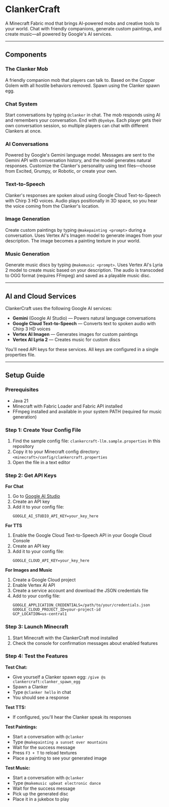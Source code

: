 # ClankerCraft

A Minecraft Fabric mod that brings AI-powered mobs and creative tools to your world. Chat with friendly companions, generate custom paintings, and create music—all powered by Google's AI services.

---

## Components

### The Clanker Mob
A friendly companion mob that players can talk to. Based on the Copper Golem with all hostile behaviors removed. Spawn using the Clanker spawn egg.

### Chat System
Start conversations by typing `@clanker` in chat. The mob responds using AI and remembers your conversation. End with `@byebye`. Each player gets their own conversation session, so multiple players can chat with different Clankers at once.

### AI Conversations
Powered by Google's Gemini language model. Messages are sent to the Gemini API with conversation history, and the model generates natural responses. Customize the Clanker's personality using text files—choose from Excited, Grumpy, or Robotic, or create your own.

### Text-to-Speech
Clanker's responses are spoken aloud using Google Cloud Text-to-Speech with Chirp 3 HD voices. Audio plays positionally in 3D space, so you hear the voice coming from the Clanker's location.

### Image Generation
Create custom paintings by typing `@makepainting <prompt>` during a conversation. Uses Vertex AI's Imagen model to generate images from your description. The image becomes a painting texture in your world.

### Music Generation
Generate music discs by typing `@makemusic <prompt>`. Uses Vertex AI's Lyria 2 model to create music based on your description. The audio is transcoded to OGG format (requires FFmpeg) and saved as a playable music disc.

---

## AI and Cloud Services

ClankerCraft uses the following Google AI services:

- **Gemini** (Google AI Studio) — Powers natural language conversations
- **Google Cloud Text-to-Speech** — Converts text to spoken audio with Chirp 3 HD voices
- **Vertex AI Imagen** — Generates images for custom paintings
- **Vertex AI Lyria 2** — Creates music for custom discs

You'll need API keys for these services. All keys are configured in a single properties file.

---

## Setup Guide

### Prerequisites
- Java 21
- Minecraft with Fabric Loader and Fabric API installed
- FFmpeg installed and available in your system PATH (required for music generation)

### Step 1: Create Your Config File
1. Find the sample config file: `clankercraft-llm.sample.properties` in this repository
2. Copy it to your Minecraft config directory: `<minecraft>/config/clankercraft.properties`
3. Open the file in a text editor

### Step 2: Get API Keys

**For Chat**
1. Go to [Google AI Studio](https://aistudio.google.com/)
2. Create an API key
3. Add it to your config file:
   ```
   GOOGLE_AI_STUDIO_API_KEY=your_key_here
   ```

**For TTS**
1. Enable the Google Cloud Text-to-Speech API in your Google Cloud Console
2. Create an API key
3. Add it to your config file:
   ```
   GOOGLE_CLOUD_API_KEY=your_key_here
   ```

**For Images and Music**
1. Create a Google Cloud project
2. Enable Vertex AI API
3. Create a service account and download the JSON credentials file
4. Add to your config file:
   ```
   GOOGLE_APPLICATION_CREDENTIALS=/path/to/your/credentials.json
   GOOGLE_CLOUD_PROJECT_ID=your-project-id
   GCP_LOCATION=us-central1
   ```

### Step 3: Launch Minecraft
1. Start Minecraft with the ClankerCraft mod installed
2. Check the console for confirmation messages about enabled features

### Step 4: Test the Features

**Test Chat:**
- Give yourself a Clanker spawn egg: `/give @s clankercraft:clanker_spawn_egg`
- Spawn a Clanker
- Type `@clanker hello` in chat
- You should see a response

**Test TTS:**
- If configured, you'll hear the Clanker speak its responses

**Test Paintings:**
- Start a conversation with `@clanker`
- Type `@makepainting a sunset over mountains`
- Wait for the success message
- Press `F3 + T` to reload textures
- Place a painting to see your generated image

**Test Music:**
- Start a conversation with `@clanker`
- Type `@makemusic upbeat electronic dance`
- Wait for the success message
- Pick up the generated disc
- Place it in a jukebox to play
